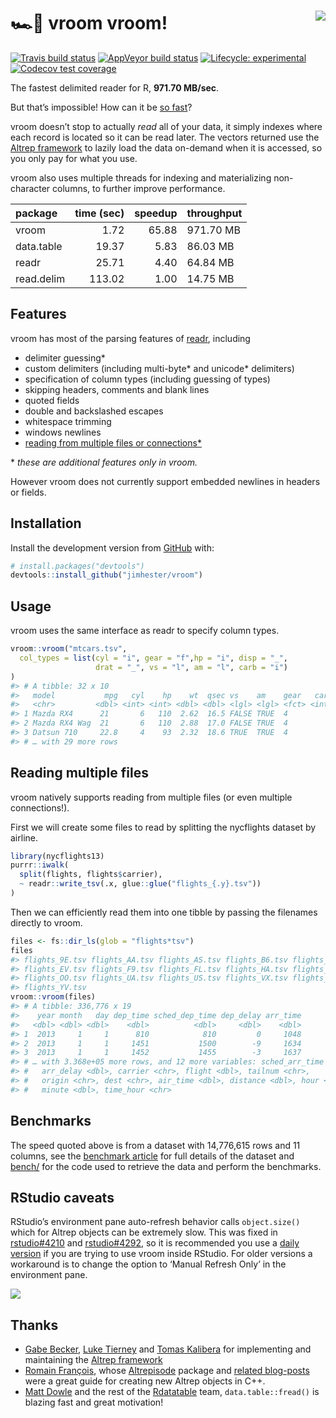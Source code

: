 
<!-- README.md is generated from README.Rmd. Please edit that file -->

# <nobr>🏎💨 vroom vroom\!</nobr> <a href="http://jimhester.github.io/vroom"><img src="https://i.gifer.com/2TjY.gif" align="right" /></a>

<!-- badges: start -->

[![Travis build
status](https://travis-ci.org/jimhester/vroom.svg?branch=master)](https://travis-ci.org/jimhester/vroom)
[![AppVeyor build
status](https://ci.appveyor.com/api/projects/status/github/jimhester/vroom?branch=master&svg=true)](https://ci.appveyor.com/project/jimhester/vroom)
[![Lifecycle:
experimental](https://img.shields.io/badge/lifecycle-experimental-orange.svg)](https://www.tidyverse.org/lifecycle/#experimental)
[![Codecov test
coverage](https://codecov.io/gh/jimhester/vroom/branch/master/graph/badge.svg)](https://codecov.io/gh/jimhester/vroom?branch=master)
<!-- badges: end -->

The fastest delimited reader for R, **971.70 MB/sec**.

But that’s impossible\! How can it be [so
fast](https://jimhester.github.io/vroom/articles/benchmarks/benchmarks.html)?

vroom doesn’t stop to actually *read* all of your data, it simply
indexes where each record is located so it can be read later. The
vectors returned use the [Altrep
framework](https://svn.r-project.org/R/branches/ALTREP/ALTREP.html) to
lazily load the data on-demand when it is accessed, so you only pay for
what you use.

vroom also uses multiple threads for indexing and materializing
non-character columns, to further improve performance.

| package    | time (sec) | speedup | throughput |
| :--------- | ---------: | ------: | :--------- |
| vroom      |       1.72 |   65.88 | 971.70 MB  |
| data.table |      19.37 |    5.83 | 86.03 MB   |
| readr      |      25.71 |    4.40 | 64.84 MB   |
| read.delim |     113.02 |    1.00 | 14.75 MB   |

## Features

vroom has most of the parsing features of
[readr](https://readr.tidyverse.org), including

  - delimiter guessing\*
  - custom delimiters (including multi-byte\* and unicode\* delimiters)
  - specification of column types (including guessing of types)
  - skipping headers, comments and blank lines
  - quoted fields
  - double and backslashed escapes
  - whitespace trimming
  - windows newlines
  - [reading from multiple files or
    connections\*](#reading-multiple-files)

\* *these are additional features only in vroom.*

However vroom does not currently support embedded newlines in headers or
fields.

## Installation

Install the development version from [GitHub](https://github.com/) with:

``` r
# install.packages("devtools")
devtools::install_github("jimhester/vroom")
```

## Usage

vroom uses the same interface as readr to specify column types.

``` r
vroom::vroom("mtcars.tsv",
  col_types = list(cyl = "i", gear = "f",hp = "i", disp = "_",
                   drat = "_", vs = "l", am = "l", carb = "i")
)
#> # A tibble: 32 x 10
#>   model           mpg   cyl    hp    wt  qsec vs    am    gear   carb
#>   <chr>         <dbl> <int> <int> <dbl> <dbl> <lgl> <lgl> <fct> <int>
#> 1 Mazda RX4      21       6   110  2.62  16.5 FALSE TRUE  4         4
#> 2 Mazda RX4 Wag  21       6   110  2.88  17.0 FALSE TRUE  4         4
#> 3 Datsun 710     22.8     4    93  2.32  18.6 TRUE  TRUE  4         1
#> # … with 29 more rows
```

## Reading multiple files

vroom natively supports reading from multiple files (or even multiple
connections\!).

First we will create some files to read by splitting the nycflights
dataset by airline.

``` r
library(nycflights13)
purrr::iwalk(
  split(flights, flights$carrier),
  ~ readr::write_tsv(.x, glue::glue("flights_{.y}.tsv"))
)
```

Then we can efficiently read them into one tibble by passing the
filenames directly to vroom.

``` r
files <- fs::dir_ls(glob = "flights*tsv")
files
#> flights_9E.tsv flights_AA.tsv flights_AS.tsv flights_B6.tsv flights_DL.tsv 
#> flights_EV.tsv flights_F9.tsv flights_FL.tsv flights_HA.tsv flights_MQ.tsv 
#> flights_OO.tsv flights_UA.tsv flights_US.tsv flights_VX.tsv flights_WN.tsv 
#> flights_YV.tsv
vroom::vroom(files)
#> # A tibble: 336,776 x 19
#>    year month   day dep_time sched_dep_time dep_delay arr_time
#>   <dbl> <dbl> <dbl>    <dbl>          <dbl>     <dbl>    <dbl>
#> 1  2013     1     1      810            810         0     1048
#> 2  2013     1     1     1451           1500        -9     1634
#> 3  2013     1     1     1452           1455        -3     1637
#> # … with 3.368e+05 more rows, and 12 more variables: sched_arr_time <dbl>,
#> #   arr_delay <dbl>, carrier <chr>, flight <dbl>, tailnum <chr>,
#> #   origin <chr>, dest <chr>, air_time <dbl>, distance <dbl>, hour <dbl>,
#> #   minute <dbl>, time_hour <chr>
```

## Benchmarks

The speed quoted above is from a dataset with 14,776,615 rows and 11
columns, see the [benchmark
article](https://jimhester.github.io/vroom/articles/benchmarks/benchmarks.html)
for full details of the dataset and
[bench/](https://github.com/jimhester/vroom/tree/master/bench) for the
code used to retrieve the data and perform the benchmarks.

## RStudio caveats

RStudio’s environment pane auto-refresh behavior calls `object.size()`
which for Altrep objects can be extremely slow. This was fixed in
[rstudio\#4210](https://github.com/rstudio/rstudio/pull/4210) and
[rstudio\#4292](https://github.com/rstudio/rstudio/pull/4292), so it is
recommended you use a [daily version](https://dailies.rstudio.com/) if
you are trying to use vroom inside RStudio. For older versions a
workaround is to change the option to ‘Manual Refresh Only’ in the
environment
pane.

![](https://user-images.githubusercontent.com/470418/51357022-95a1f280-1a82-11e9-8035-3687c8fd5dd8.png)

## Thanks

  - [Gabe Becker](https://twitter.com/groundwalkergmb), [Luke
    Tierney](https://stat.uiowa.edu/~luke/) and [Tomas
    Kalibera](https://github.com/kalibera) for implementing and
    maintaining the [Altrep
    framework](https://svn.r-project.org/R/branches/ALTREP/ALTREP.html)
  - [Romain François](https://twitter.com/romain_francois), whose
    [Altrepisode](https://purrple.cat/blog/2018/10/14/altrep-and-cpp/)
    package and [related
    blog-posts](https://purrple.cat/blog/2018/10/14/altrep-and-cpp/)
    were a great guide for creating new Altrep objects in C++.
  - [Matt Dowle](https://twitter.com/mattdowle) and the rest of the
    [Rdatatable](https://github.com/Rdatatable) team,
    `data.table::fread()` is blazing fast and great motivation\!
